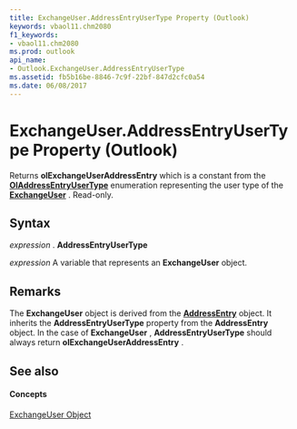 ```yaml
---
title: ExchangeUser.AddressEntryUserType Property (Outlook)
keywords: vbaol11.chm2080
f1_keywords:
- vbaol11.chm2080
ms.prod: outlook
api_name:
- Outlook.ExchangeUser.AddressEntryUserType
ms.assetid: fb5b16be-8846-7c9f-22bf-847d2cfc0a54
ms.date: 06/08/2017
---
```



# ExchangeUser.AddressEntryUserType Property (Outlook)

Returns **olExchangeUserAddressEntry** which is a constant from the **[OlAddressEntryUserType](oladdressentryusertype-enumeration-outlook.md)** enumeration representing the user type of the **[ExchangeUser](exchangeuser-object-outlook.md)** . Read-only.


## Syntax

 _expression_ . **AddressEntryUserType**

 _expression_ A variable that represents an **ExchangeUser** object.


## Remarks

The **ExchangeUser** object is derived from the **[AddressEntry](addressentry-object-outlook.md)** object. It inherits the **AddressEntryUserType** property from the **AddressEntry** object. In the case of **ExchangeUser** , **AddressEntryUserType** should always return **olExchangeUserAddressEntry** .


## See also


#### Concepts


[ExchangeUser Object](exchangeuser-object-outlook.md)

